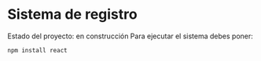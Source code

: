 <h1> Sistema de registro</h1>

Estado del proyecto: en construcción
Para ejecutar el sistema debes poner:

```npm install react```
